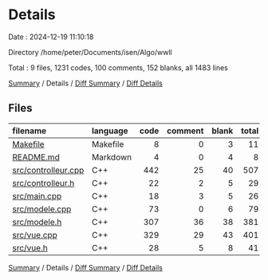# Details

Date : 2024-12-19 11:10:18

Directory /home/peter/Documents/isen/Algo/wwll

Total : 9 files,  1231 codes, 100 comments, 152 blanks, all 1483 lines

[Summary](results.md) / Details / [Diff Summary](diff.md) / [Diff Details](diff-details.md)

## Files
| filename | language | code | comment | blank | total |
| :--- | :--- | ---: | ---: | ---: | ---: |
| [Makefile](/Makefile) | Makefile | 8 | 0 | 3 | 11 |
| [README.md](/README.md) | Markdown | 4 | 0 | 4 | 8 |
| [src/controlleur.cpp](/src/controlleur.cpp) | C++ | 442 | 25 | 40 | 507 |
| [src/controlleur.h](/src/controlleur.h) | C++ | 22 | 2 | 5 | 29 |
| [src/main.cpp](/src/main.cpp) | C++ | 18 | 3 | 5 | 26 |
| [src/modele.cpp](/src/modele.cpp) | C++ | 73 | 0 | 6 | 79 |
| [src/modele.h](/src/modele.h) | C++ | 307 | 36 | 38 | 381 |
| [src/vue.cpp](/src/vue.cpp) | C++ | 329 | 29 | 43 | 401 |
| [src/vue.h](/src/vue.h) | C++ | 28 | 5 | 8 | 41 |

[Summary](results.md) / Details / [Diff Summary](diff.md) / [Diff Details](diff-details.md)